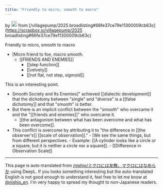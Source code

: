 ```yaml
---
title: "Friendly to micro, smooth to macro"
---
```


by <img src='https://scrapbox.io/api/pages/nishio-en/blu3mo/icon' alt='blu3mo.icon' height="19.5"/>
from [/villagepump/2025 broadlisting#66fe37ce79e11300009cb63c](https://scrapbox.io/villagepump/2025 broadlisting#66fe37ce79e11300009cb63c)

Friendly to micro, smooth to macro
- [Micro friend to foe, macro smooth.
    - [[FRIENDS AND ENEMIES]]
        - [[step function]]
        - [[velvety]]
        - [[not flat, not step, sigmoid]].

This is an interesting point.
- Smooth Society and Its Enemies]" achieved [[dialectic development]] that the dichotomy between "single" and "diverse" is a [[false dichotomy]] and that "smooth" is better.
- But there is an implicit conflict between the "smooth" who overcame it and the "[[friends and enemies]]" who overcame it.
    - [[the antagonism between what has been overcome and what has been overcome]].
- This conflict is overcome by attributing it to "the difference in [[the observer's]] [[scale of observation]]."
        - [We see the same things, but from different perspectives.
        - Example: [[A cylinder looks like a circle or a square, but it is neither a circle nor a square]].
        - [[Difference in Observation Scale]]

---
This page is auto-translated from [/nishio/ミクロには友敵、マクロにはなめらか](https://scrapbox.io/nishio/ミクロには友敵、マクロにはなめらか) using DeepL. If you looks something interesting but the auto-translated English is not good enough to understand it, feel free to let me know at [@nishio_en](https://twitter.com/nishio_en). I'm very happy to spread my thought to non-Japanese readers.